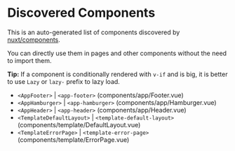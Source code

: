 # Discovered Components

This is an auto-generated list of components discovered by [nuxt/components](https://github.com/nuxt/components).

You can directly use them in pages and other components without the need to import them.

**Tip:** If a component is conditionally rendered with `v-if` and is big, it is better to use `Lazy` or `lazy-` prefix to lazy load.

- `<AppFooter>` | `<app-footer>` (components/app/Footer.vue)
- `<AppHamburger>` | `<app-hamburger>` (components/app/Hamburger.vue)
- `<AppHeader>` | `<app-header>` (components/app/Header.vue)
- `<TemplateDefaultLayout>` | `<template-default-layout>` (components/template/DefaultLayout.vue)
- `<TemplateErrorPage>` | `<template-error-page>` (components/template/ErrorPage.vue)
